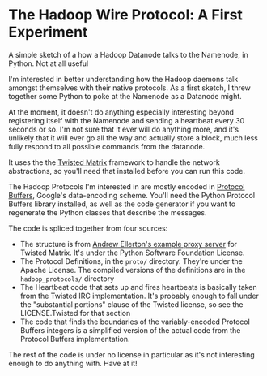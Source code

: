 # The Hadoop Wire Protocol: A First Experiment

A simple sketch of a how a Hadoop Datanode talks to the Namenode, in Python. Not at all useful

I'm interested in better understanding how the Hadoop daemons talk amongst themselves with their native protocols. As a first sketch, I threw together some Python to poke at the Namenode as a Datanode might. 

At the moment, it doesn't do anything especially interesting beyond registering itself with the Namenode and sending a heartbeat every 30 seconds or so. I'm not sure that it ever will do anything more, and it's unlikely that it will ever go all the way and actually store a block, much less fully respond to all possible commands from the datanode. 

It uses the the [Twisted Matrix](http://twistedmatrix.com/) framework to handle the network abstractions, so you'll need that installed before you can run this code. 

The Hadoop Protocols I'm interested in are mostly encoded in [Protocol Buffers](https://developers.google.com/protocol-buffers/), Google's data-encoding scheme. You'll need the Python Protocol Buffers library installed, as well as the code generator if you want to regenerate the Python classes that describe the messages. 

The code is spliced together from four sources:

* The structure is from [Andrew Ellerton's example proxy server](http://code.activestate.com/recipes/502293-hex-dump-port-forwarding-network-proxy-server/) for Twisted Matrix. It's under the Python Software Foundation License. 
* The Protocol Definitions, in the <code>proto/</code> directory. They're under the Apache License. The compiled versions of the definitions are in the <code>hadoop_protocols/</code> directory
* The Heartbeat code that sets up and fires heartbeats is basically taken from the Twisted IRC implementation. It's probably enough to fall under the "substantial portions" clause of the Twisted license, so see the LICENSE.Twisted for that section
* The code that finds the boundaries of the variably-encoded Protocol Buffers integers is a simplified version of the actual code from the Protocol Buffers implementation. 

The rest of the code is under no license in particular as it's not interesting enough to do anything with. Have at it!
